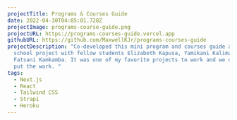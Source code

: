 ```yaml
---
projectTitle: Programs & Courses Guide
date: 2022-04-30T04:05:01.728Z
projectImage: programs-course-guide.png
projectURL: https://programs-courses-guide.vercel.app
githubURL: https://github.com/MaxwellKJr/programs-courses-guide
projectDescription: "Co-developed this mini program and courses guide as a
  school project with fellow students Elizabeth Kapusa, Yamikani Kalima, and
  Fatsani Kamkamba. It was one of my favorite projects to work and we definitely
  put the work. "
tags:
  - Next.js
  - React
  - Tailwind CSS
  - Strapi
  - Heroku
---
```

